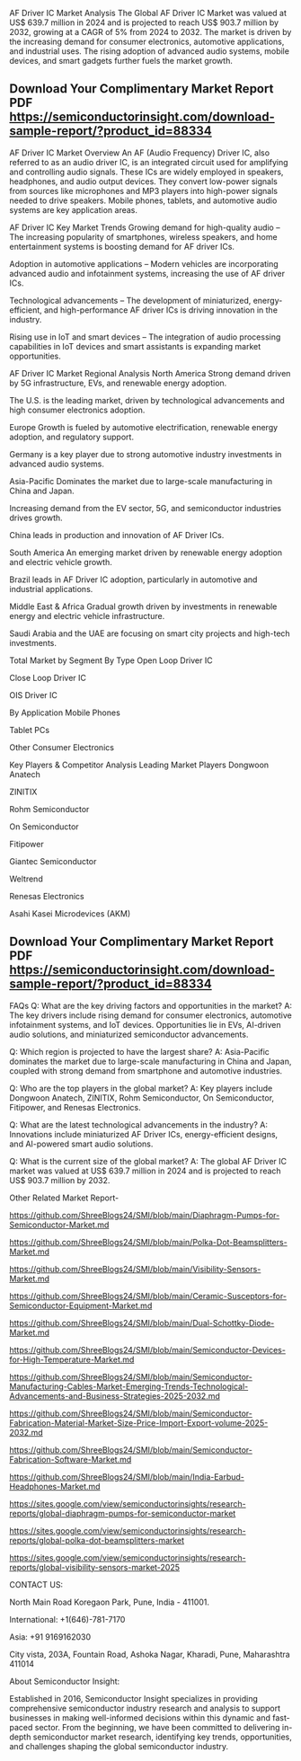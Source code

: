 AF Driver IC Market Analysis
The Global AF Driver IC Market was valued at US$ 639.7 million in 2024 and is projected to reach US$ 903.7 million by 2032, growing at a CAGR of 5% from 2024 to 2032. The market is driven by the increasing demand for consumer electronics, automotive applications, and industrial uses. The rising adoption of advanced audio systems, mobile devices, and smart gadgets further fuels the market growth.


## Download Your Complimentary Market  Report PDF https://semiconductorinsight.com/download-sample-report/?product_id=88334 


AF Driver IC Market Overview
An AF (Audio Frequency) Driver IC, also referred to as an audio driver IC, is an integrated circuit used for amplifying and controlling audio signals. These ICs are widely employed in speakers, headphones, and audio output devices. They convert low-power signals from sources like microphones and MP3 players into high-power signals needed to drive speakers. Mobile phones, tablets, and automotive audio systems are key application areas.

AF Driver IC Key Market Trends
Growing demand for high-quality audio – The increasing popularity of smartphones, wireless speakers, and home entertainment systems is boosting demand for AF driver ICs.

Adoption in automotive applications – Modern vehicles are incorporating advanced audio and infotainment systems, increasing the use of AF driver ICs.

Technological advancements – The development of miniaturized, energy-efficient, and high-performance AF driver ICs is driving innovation in the industry.

Rising use in IoT and smart devices – The integration of audio processing capabilities in IoT devices and smart assistants is expanding market opportunities.

AF Driver IC Market Regional Analysis
North America
Strong demand driven by 5G infrastructure, EVs, and renewable energy adoption.

The U.S. is the leading market, driven by technological advancements and high consumer electronics adoption.

Europe
Growth is fueled by automotive electrification, renewable energy adoption, and regulatory support.

Germany is a key player due to strong automotive industry investments in advanced audio systems.

Asia-Pacific
Dominates the market due to large-scale manufacturing in China and Japan.

Increasing demand from the EV sector, 5G, and semiconductor industries drives growth.

China leads in production and innovation of AF Driver ICs.

South America
An emerging market driven by renewable energy adoption and electric vehicle growth.

Brazil leads in AF Driver IC adoption, particularly in automotive and industrial applications.

Middle East & Africa
Gradual growth driven by investments in renewable energy and electric vehicle infrastructure.

Saudi Arabia and the UAE are focusing on smart city projects and high-tech investments.

Total Market by Segment
By Type
Open Loop Driver IC

Close Loop Driver IC

OIS Driver IC

By Application
Mobile Phones

Tablet PCs

Other Consumer Electronics

Key Players & Competitor Analysis
Leading Market Players
Dongwoon Anatech

ZINITIX

Rohm Semiconductor

On Semiconductor

Fitipower

Giantec Semiconductor

Weltrend

Renesas Electronics

Asahi Kasei Microdevices (AKM)

## Download Your Complimentary Market  Report PDF https://semiconductorinsight.com/download-sample-report/?product_id=88334 

FAQs
Q: What are the key driving factors and opportunities in the market?
A: The key drivers include rising demand for consumer electronics, automotive infotainment systems, and IoT devices. Opportunities lie in EVs, AI-driven audio solutions, and miniaturized semiconductor advancements.


Q: Which region is projected to have the largest share?
A: Asia-Pacific dominates the market due to large-scale manufacturing in China and Japan, coupled with strong demand from smartphone and automotive industries.


Q: Who are the top players in the global market?
A: Key players include Dongwoon Anatech, ZINITIX, Rohm Semiconductor, On Semiconductor, Fitipower, and Renesas Electronics.


Q: What are the latest technological advancements in the industry?
A: Innovations include miniaturized AF Driver ICs, energy-efficient designs, and AI-powered smart audio solutions.


Q: What is the current size of the global market?
A: The global AF Driver IC market was valued at US$ 639.7 million in 2024 and is projected to reach US$ 903.7 million by 2032.


Other Related Market Report-


https://github.com/ShreeBlogs24/SMI/blob/main/Diaphragm-Pumps-for-Semiconductor-Market.md


https://github.com/ShreeBlogs24/SMI/blob/main/Polka-Dot-Beamsplitters-Market.md


https://github.com/ShreeBlogs24/SMI/blob/main/Visibility-Sensors-Market.md


https://github.com/ShreeBlogs24/SMI/blob/main/Ceramic-Susceptors-for-Semiconductor-Equipment-Market.md


https://github.com/ShreeBlogs24/SMI/blob/main/Dual-Schottky-Diode-Market.md


https://github.com/ShreeBlogs24/SMI/blob/main/Semiconductor-Devices-for-High-Temperature-Market.md


https://github.com/ShreeBlogs24/SMI/blob/main/Semiconductor-Manufacturing-Cables-Market-Emerging-Trends-Technological-Advancements-and-Business-Strategies-2025-2032.md


https://github.com/ShreeBlogs24/SMI/blob/main/Semiconductor-Fabrication-Material-Market-Size-Price-Import-Export-volume-2025-2032.md


https://github.com/ShreeBlogs24/SMI/blob/main/Semiconductor-Fabrication-Software-Market.md


https://github.com/ShreeBlogs24/SMI/blob/main/India-Earbud-Headphones-Market.md


https://sites.google.com/view/semiconductorinsights/research-reports/global-diaphragm-pumps-for-semiconductor-market


https://sites.google.com/view/semiconductorinsights/research-reports/global-polka-dot-beamsplitters-market


https://sites.google.com/view/semiconductorinsights/research-reports/global-visibility-sensors-market-2025


CONTACT US:

North Main Road Koregaon Park, Pune, India - 411001.

International: +1(646)-781-7170

Asia: +91 9169162030


City vista, 203A, Fountain Road, Ashoka Nagar, Kharadi, Pune, Maharashtra 411014


About Semiconductor Insight:

Established in 2016, Semiconductor Insight specializes in providing comprehensive semiconductor industry research and analysis to support businesses in making well-informed decisions within this dynamic and fast-paced sector. From the beginning, we have been committed to delivering in-depth semiconductor market research, identifying key trends, opportunities, and challenges shaping the global semiconductor industry. 



